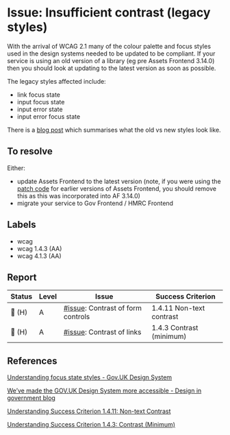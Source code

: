 # Issue: Insufficient contrast (legacy styles)

With the arrival of WCAG 2.1 many of the colour palette and focus styles used in the design systems needed to be updated to be compliant. If your service is using an old version of a library (eg pre Assets Frontend 3.14.0) then you should look at updating to the latest version as soon as possible.

The legacy styles affected include:
- link focus state
- input focus state
- input error state
- input error focus state

There is a [blog post](https://designnotes.blog.gov.uk/2019/07/29/weve-made-the-gov-uk-design-system-more-accessible/) which summarises what the old vs new styles look like.

## To resolve

Either:
- update Assets Frontend to the latest version (note, if you were using the [patch code](https://gist.github.com/adamliptrot-oc/f77250a6f69fb31fabd935e2002f4964) for earlier versions of Assets Frontend, you should remove this as this was incorporated into AF 3.14.0)
- migrate your service to Gov Frontend / HMRC Frontend

## Labels
- wcag
- wcag 1.4.3 (AA)
- wcag 4.1.3 (AA)

## Report

| Status | Level | Issue | Success Criterion |
| ------ | ----- | ----- | ----------------- |
| 🔴 (H) | A    | [#issue](): Contrast of form controls | 1.4.11 Non-text contrast |
| 🔴 (H) | A    | [#issue](): Contrast of links | 1.4.3 Contrast (minimum)|


## References

[Understanding focus state styles - Gov.UK Design System](https://design-system.service.gov.uk/get-started/focus-states/)

[We’ve made the GOV.UK Design System more accessible - Design in government blog](https://designnotes.blog.gov.uk/2019/07/29/weve-made-the-gov-uk-design-system-more-accessible/)

[Understanding Success Criterion 1.4.11: Non-text Contrast](https://www.w3.org/WAI/WCAG21/Understanding/non-text-contrast.html)

[Understanding Success Criterion 1.4.3: Contrast (Minimum)](https://www.w3.org/WAI/WCAG21/Understanding/contrast-minimum.html)